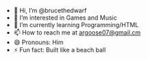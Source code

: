 - 👋 Hi, I’m @brucethedwarf
- 👀 I’m interested in Games and  Music
- 🌱 I’m currently learning Programming/HTML
- 📫 How to reach me at argoose07@gmail.cm
- 😄 Pronouns: Him
- ⚡ Fun fact: Built like a beach ball

